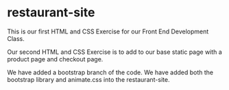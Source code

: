 # restaurant-site

This is our first HTML and CSS Exercise for our Front End Development Class. 

Our second HTML and CSS Exercise is to add to our base static page with a product page and checkout page.

We have added a bootstrap branch of the code. We have added both the bootstrap library and animate.css into the restaurant-site. 
